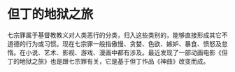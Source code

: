 # 但丁的地狱之旅
七宗罪属于基督教教义对人类恶行的分类，归入这些类别的，能够直接形成其它不道德的行为或习惯。现在七宗罪一般指傲慢、贪婪、色欲、嫉妒、暴食、愤怒及怠惰。在小说、艺术、影视、游戏、漫画中都有涉及。最近发现了一部动画电影《但丁的地狱之旅》也是跟七宗罪有关，它是基于但丁作品《神曲》改变而成。